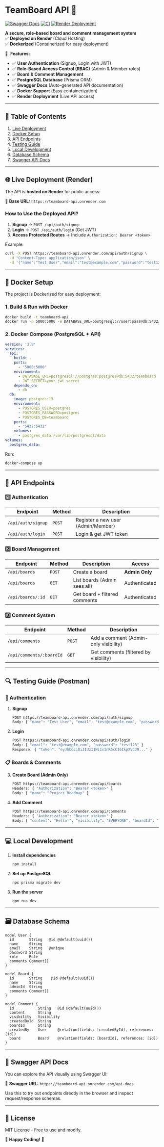 # **TeamBoard API** 🚀  

[![Swagger Docs](https://img.shields.io/badge/docs-openapi-blue?logo=swagger)](https://teamboard-api.onrender.com/api-docs)
[![CI](https://github.com/tyxgx/teamboard-api/actions/workflows/ci.yml/badge.svg)](https://github.com/tyxgx/teamboard-api/actions/workflows/ci.yml)
[![Render Deployment](https://img.shields.io/badge/render-live-success?logo=render&label=render)](https://teamboard-api.onrender.com)

**A secure, role-based board and comment management system**  
✅ **Deployed on Render** (Cloud Hosting)  
✅ **Dockerized** (Containerized for easy deployment)  

🔹  **Features:**  
- ✅ **User Authentication** (Signup, Login with JWT)  
- ✅ **Role-Based Access Control (RBAC)** (Admin & Member roles)  
- ✅ **Board & Comment Management**  
- ✅ **PostgreSQL Database** (Prisma ORM)  
- ✅ **Swagger Docs** (Auto-generated API documentation)  
- ✅ **Docker Support** (Easy containerization)  
- ✅ **Render Deployment** (Live API access)  

---

## **📌 Table of Contents**  
1. [Live Deployment](#-live-deployment)  
2. [Docker Setup](#-docker-setup)  
3. [API Endpoints](#-api-endpoints)  
4. [Testing Guide](#-testing-guide-postman)  
5. [Local Development](#-local-development)  
6. [Database Schema](#-database-schema)  
7. [Swagger API Docs](#-swagger-api-docs)  

---

## **🌐 Live Deployment (Render)**  
The API is **hosted on Render** for public access:  

🔗 **Base URL:** `https://teamboard-api.onrender.com`  

### **How to Use the Deployed API?**  
1. **Signup** → `POST /api/auth/signup`  
2. **Login** → `POST /api/auth/login` (Get JWT)  
3. **Access Protected Routes** → Include `Authorization: Bearer <token>`  

Example:  
```bash
curl -X POST https://teamboard-api.onrender.com/api/auth/signup \
  -H "Content-Type: application/json" \
  -d '{"name":"Test User","email":"test@example.com","password":"test123","role":"MEMBER"}'
```

---

## **🐳 Docker Setup**

The project is Dockerized for easy deployment:

### **1. Build & Run with Docker**
```bash
docker build -t teamboard-api .
docker run -p 5000:5000 -e DATABASE_URL=postgresql://user:pass@db:5432/teamboard -e JWT_SECRET=your_jwt_secret teamboard-api
```

### **2. Docker Compose (PostgreSQL + API)**
```yaml
version: '3.8'
services:
  api:
    build: .
    ports:
      - "5000:5000"
    environment:
      - DATABASE_URL=postgresql://postgres:postgres@db:5432/teamboard
      - JWT_SECRET=your_jwt_secret
    depends_on:
      - db
  db:
    image: postgres:13
    environment:
      - POSTGRES_USER=postgres
      - POSTGRES_PASSWORD=postgres
      - POSTGRES_DB=teamboard
    ports:
      - "5432:5432"
    volumes:
      - postgres_data:/var/lib/postgresql/data
volumes:
  postgres_data:
```
Run:  
```bash
docker-compose up
```

---

## **🔗 API Endpoints**

### **1️⃣ Authentication**  
| **Endpoint**       | **Method** | **Description**                     |
|--------------------|-----------|------------------------------------|
| `/api/auth/signup` | `POST`    | Register a new user (Admin/Member) |
| `/api/auth/login`  | `POST`    | Login & get JWT token              |

### **2️⃣ Board Management**  
| **Endpoint**      | **Method** | **Description**                          | **Access**        |
|-------------------|-----------|-----------------------------------------|-------------------|
| `/api/boards`     | `POST`    | Create a board                          | **Admin Only**    |
| `/api/boards`     | `GET`     | List boards (Admin sees all)            | Authenticated     |
| `/api/boards/:id` | `GET`     | Get board + filtered comments           | Authenticated     |

### **3️⃣ Comment System**  
| **Endpoint**             | **Method** | **Description**                          |
|--------------------------|-----------|-----------------------------------------|
| `/api/comments`          | `POST`    | Add a comment (Admin-only visibility)   |
| `/api/comments/:boardId` | `GET`     | Get comments (filtered by visibility)   |

---

## **🔍 Testing Guide (Postman)**  

### **🔐 Authentication**  
1. **Signup**  
   ```bash
   POST https://teamboard-api.onrender.com/api/auth/signup
   Body: { "name": "Test User", "email": "test@example.com", "password": "test123", "role": "MEMBER" }
   ```
2. **Login**  
   ```bash
   POST https://teamboard-api.onrender.com/api/auth/login
   Body: { "email": "test@example.com", "password": "test123" }
   Response: { "token": "eyJhbGciOiJIUzI1NiIsInR5cCI6IkpXVCJ9..." }
   ```

### **📋 Boards & Comments**  
3. **Create Board (Admin Only)**  
   ```bash
   POST https://teamboard-api.onrender.com/api/boards
   Headers: { "Authorization": "Bearer <token>" }
   Body: { "name": "Project Roadmap" }
   ```
4. **Add Comment**  
   ```bash
   POST https://teamboard-api.onrender.com/api/comments
   Headers: { "Authorization": "Bearer <token>" }
   Body: { "content": "Hello!", "visibility": "EVERYONE", "boardId": "board-uuid" }
   ```

---

## **💻 Local Development**  
1. **Install dependencies**  
   ```bash
   npm install
   ```
2. **Set up PostgreSQL**  
   ```bash
   npx prisma migrate dev
   ```
3. **Run the server**  
   ```bash
   npm run dev
   ```

---

## **🗃 Database Schema**  
```prisma
model User {
  id       String   @id @default(uuid())
  name     String
  email    String   @unique
  password String
  role     Role
  comments Comment[]
}

model Board {
  id       String    @id @default(uuid())
  name     String
  adminId  String
  comments Comment[]
}

model Comment {
  id           String   @id @default(uuid())
  content      String
  visibility   Visibility
  createdById  String
  boardId      String
  createdBy    User     @relation(fields: [createdById], references: [id])
  board        Board    @relation(fields: [boardId], references: [id])
}
```

---

## **📖 Swagger API Docs**

You can explore the API visually using Swagger UI:

🔗 **Swagger URL:** `https://teamboard-api.onrender.com/api-docs`

Use this to try out endpoints directly in the browser and inspect request/response schemas.

---

## **📜 License**  
MIT License - Free to use and modify.  

🚀 **Happy Coding!** 🚀
